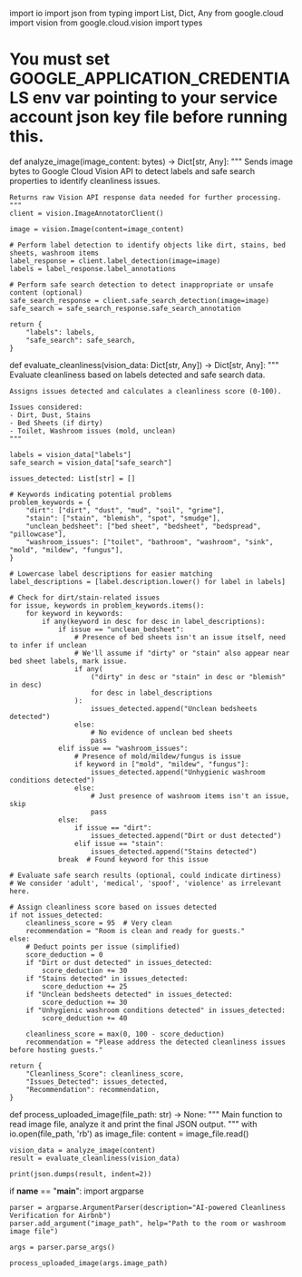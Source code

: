 import io
import json
from typing import List, Dict, Any
from google.cloud import vision
from google.cloud.vision import types

# You must set GOOGLE_APPLICATION_CREDENTIALS env var pointing to your service account json key file before running this.


def analyze_image(image_content: bytes) -> Dict[str, Any]:
    """
    Sends image bytes to Google Cloud Vision API to detect labels and
    safe search properties to identify cleanliness issues.

    Returns raw Vision API response data needed for further processing.
    """
    client = vision.ImageAnnotatorClient()

    image = vision.Image(content=image_content)

    # Perform label detection to identify objects like dirt, stains, bed sheets, washroom items
    label_response = client.label_detection(image=image)
    labels = label_response.label_annotations

    # Perform safe search detection to detect inappropriate or unsafe content (optional)
    safe_search_response = client.safe_search_detection(image=image)
    safe_search = safe_search_response.safe_search_annotation

    return {
        "labels": labels,
        "safe_search": safe_search,
    }


def evaluate_cleanliness(vision_data: Dict[str, Any]) -> Dict[str, Any]:
    """
    Evaluate cleanliness based on labels detected and safe search data.

    Assigns issues detected and calculates a cleanliness score (0-100).

    Issues considered:
    - Dirt, Dust, Stains
    - Bed Sheets (if dirty)
    - Toilet, Washroom issues (mold, unclean)
    """

    labels = vision_data["labels"]
    safe_search = vision_data["safe_search"]

    issues_detected: List[str] = []

    # Keywords indicating potential problems
    problem_keywords = {
        "dirt": ["dirt", "dust", "mud", "soil", "grime"],
        "stain": ["stain", "blemish", "spot", "smudge"],
        "unclean_bedsheet": ["bed sheet", "bedsheet", "bedspread", "pillowcase"],
        "washroom_issues": ["toilet", "bathroom", "washroom", "sink", "mold", "mildew", "fungus"],
    }

    # Lowercase label descriptions for easier matching
    label_descriptions = [label.description.lower() for label in labels]

    # Check for dirt/stain-related issues
    for issue, keywords in problem_keywords.items():
        for keyword in keywords:
            if any(keyword in desc for desc in label_descriptions):
                if issue == "unclean_bedsheet":
                    # Presence of bed sheets isn't an issue itself, need to infer if unclean
                    # We'll assume if "dirty" or "stain" also appear near bed sheet labels, mark issue.
                    if any(
                        ("dirty" in desc or "stain" in desc or "blemish" in desc)
                        for desc in label_descriptions
                    ):
                        issues_detected.append("Unclean bedsheets detected")
                    else:
                        # No evidence of unclean bed sheets
                        pass
                elif issue == "washroom_issues":
                    # Presence of mold/mildew/fungus is issue
                    if keyword in ["mold", "mildew", "fungus"]:
                        issues_detected.append("Unhygienic washroom conditions detected")
                    else:
                        # Just presence of washroom items isn't an issue, skip
                        pass
                else:
                    if issue == "dirt":
                        issues_detected.append("Dirt or dust detected")
                    elif issue == "stain":
                        issues_detected.append("Stains detected")
                break  # Found keyword for this issue

    # Evaluate safe search results (optional, could indicate dirtiness)
    # We consider 'adult', 'medical', 'spoof', 'violence' as irrelevant here.

    # Assign cleanliness score based on issues detected
    if not issues_detected:
        cleanliness_score = 95  # Very clean
        recommendation = "Room is clean and ready for guests."
    else:
        # Deduct points per issue (simplified)
        score_deduction = 0
        if "Dirt or dust detected" in issues_detected:
            score_deduction += 30
        if "Stains detected" in issues_detected:
            score_deduction += 25
        if "Unclean bedsheets detected" in issues_detected:
            score_deduction += 30
        if "Unhygienic washroom conditions detected" in issues_detected:
            score_deduction += 40

        cleanliness_score = max(0, 100 - score_deduction)
        recommendation = "Please address the detected cleanliness issues before hosting guests."

    return {
        "Cleanliness_Score": cleanliness_score,
        "Issues_Detected": issues_detected,
        "Recommendation": recommendation,
    }


def process_uploaded_image(file_path: str) -> None:
    """
    Main function to read image file, analyze it and print the final JSON output.
    """
    with io.open(file_path, 'rb') as image_file:
        content = image_file.read()

    vision_data = analyze_image(content)
    result = evaluate_cleanliness(vision_data)

    print(json.dumps(result, indent=2))


if __name__ == "__main__":
    import argparse

    parser = argparse.ArgumentParser(description="AI-powered Cleanliness Verification for Airbnb")
    parser.add_argument("image_path", help="Path to the room or washroom image file")

    args = parser.parse_args()

    process_uploaded_image(args.image_path)
